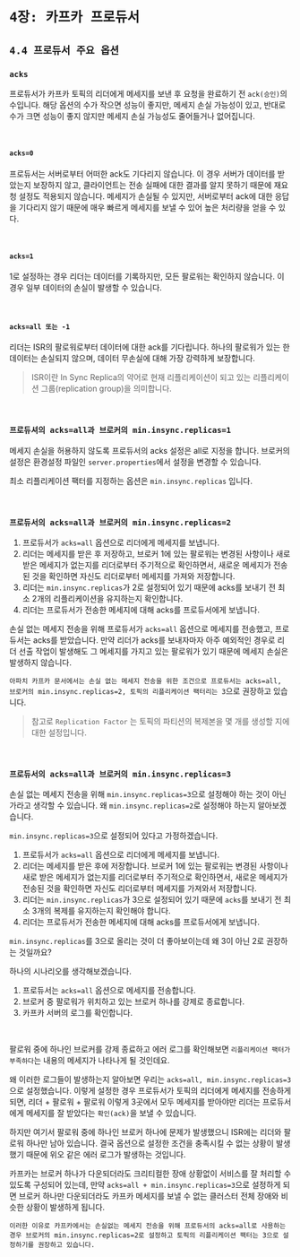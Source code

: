 # `4장: 카프카 프로듀서`

## `4.4 프로듀서 주요 옵션`

### `acks`

프로듀서가 카프카 토픽의 리더에게 메세지를 보낸 후 요청을 완료하기 전 `ack(승인)`의 수입니다. 해당 옵션의 수가 작으면 성능이 좋지만, 메세지 손실 가능성이 있고, 반대로 수가 크면 성능이 좋지 않지만 메세지 손실 가능성도 줄어들거나 없어집니다.

<br>

#### `acks=0`

프로듀서는 서버로부터 어떠한 ack도 기다리지 않습니다. 이 경우 서버가 데이터를 받았는지 보장하지 않고, 클라이언트는 전송 실패에 대한 결과를 알지 못하기 때문에 재요청 설정도 적용되지 않습니다. 메세지가 손실될 수 있지만, 서버로부터 ack에 대한 응답을 기다리지 않기 때문에 매우 빠르게 메세지를 보낼 수 있어 높은 처리량을 얻을 수 있다.

<br>

#### `acks=1`

1로 설정하는 경우 리더는 데이터를 기록하지만, 모든 팔로워는 확인하지 않습니다. 이 경우 일부 데이터의 손실이 발생할 수 있습니다.

<br>

#### `acks=all 또는 -1`

리더는 ISR의 팔로워로부터 데이터에 대한 ack를 기다립니다. 하나의 팔로워가 있는 한 데이터는 손실되지 않으며, 데이터 무손실에 대해 가장 강력하게 보장합니다.

> ISR이란 In Sync Replica의 약어로 현재 리플리케이션이 되고 있는 리플리케이션 그룹(replication group)을 의미합니다. 

<br>

### `프로듀셔의 acks=all과 브로커의 min.insync.replicas=1`

메세지 손실을 허용하지 않도록 프로듀서의 acks 설정은 all로 지정을 합니다. 브로커의 설정은 환경설정 파일인 `server.properties`에서 설정을 변경할 수 있습니다. 

최소 리플리케이션 팩터를 지정하는 옵션은 `min.insync.replicas` 입니다. 

<br>

### `프로듀서의 acks=all과 브로커의 min.insync.replicas=2`

1. 프로듀서가 `acks=all` 옵션으로 리더에게 메세지를 보냅니다.
2. 리더는 메세지를 받은 후 저장하고, 브로커 1에 있는 팔로워는 변경된 사항이나 새로 받은 메세지가 없는지를 리더로부터 주기적으로 확인하면서, 새로운 메세지가 전송된 것을 확인하면 자신도 리더로부터 메세지를 가져와 저장합니다.
3. 리더는 `min.insync.replicas`가 2로 설정되어 있기 때문에 acks를 보내기 전 최소 2개의 리플리케이션을 유지하는지 확인합니다.
4. 리더는 프로듀서가 전송한 메세지에 대해 acks를 프로듀서에게 보냅니다.

손실 없는 메세지 전송을 위해 프로듀서가 `acks=all` 옵션으로 메세지를 전송했고, 프로듀서는 acks를 받았습니다. 만약 리더가 acks를 보내자마자 아주 예외적인 경우로 리더 선출 작업이 발생해도 그 메세지를 가지고 있는 팔로워가 있기 때문에 메세지 손실은 발생하지 않습니다.

`아파치 카프카 문서에서는 손실 없는 메세지 전송을 위한 조건으로 프로듀서는 acks=all, 브로커의 min.insync.replicas=2, 토픽의 리플리케이션 팩터리는 3`으로 권장하고 있습니다.

> 참고로 `Replication Factor` 는 토픽의 파티션의 복제본을 몇 개를 생성할 지에 대한 설정입니다.

<br>

### `프로듀서의 acks=all과 브로커의 min.insync.replicas=3`

손실 없는 메세지 전송을 위해 `min.insync.replicas=3`으로 설정해야 하는 것이 아닌가라고 생각할 수 있습니다. 왜 `min.insync.replicas=2`로 설정해야 하는지 알아보겠습니다.

`min.insync.replicas=3`으로 설정되어 있다고 가정하겠습니다. 

1. 프로듀서가 `acks=all` 옵션으로 리더에게 메세지를 보냅니다. 
2. 리더는 메세지를 받은 후에 저장합니다. 브로커 1에 있는 팔로워는 변경된 사항이나 새로 받은 메세지가 없는지를 리더로부터 주기적으로 확인하면서, 새로운 메세지가 전송된 것을 확인하면 자신도 리더로부터 메세지를 가져와서 저장합니다.
3. 리더는 `min.insync.replicas`가 3으로 설정되어 있기 때문에 `acks`를 보내기 전 최소 3개의 복제를 유지하는지 확인해야 합니다.
4. 리더는 프로듀서가 전송한 메세지에 대해 acks를 프로듀서에게 보냅니다.

`min.insync.replicas`를 3으로 올리는 것이 더 좋아보이는데 왜 3이 아닌 2로 권장하는 것일까요? 

하나의 시나리오를 생각해보겠습니다.

1. 프로듀서는 `acks=all` 옵션으로 메세지를 전송합니다.
2. 브로커 중 팔로워가 위치하고 있는 브로커 하나를 강제로 종료합니다.
3. 카프카 서버의 로그를 확인합니다.

<br>

팔로워 중에 하나인 브로커를 강제 종료하고 에러 로그를 확인해보면 `리플리케이션 팩터가 부족하다`는 내용의 메세지가 나타나게 될 것인데요. 

왜 이러한 로그들이 발생하는지 알아보면 우리는 `acks=all, min.insync.replicas=3`으로 설정했습니다. 이렇게 설정한 경우 프로듀서가 토픽의 리더에게 메세지를 전송하게 되면, 리더 + 팔로워 + 팔로워 이렇게 3곳에서 모두 메세지를 받아야만 리더는 프로듀서에게 메세지를 잘 받았다는 `확인(ack)`을 보낼 수 있습니다.

하지만 여기서 팔로워 중에 하나인 브로커 하나에 문제가 발생했으니 ISR에는 리더와 팔로워 하나만 남아 있습니다. 결국 옵션으로 설정한 조건을 충족시킬 수 없는 상황이 발생했기 때문에 위오 같은 에러 로그가 발생하는 것입니다.

카프카는 브로커 하나가 다운되더라도 크리티컬한 장애 상황없이 서비스를 잘 처리할 수 있도록 구성되어 있는데, 만약 `acks=all + min.insync.replicas=3`으로 설정하게 되면 브로커 하나만 다운되더라도 카프카 메세지를 보낼 수 없는 클러스터 전체 장애와 비슷한 상황이 발생하게 됩니다.

`이러한 이유로 카프카에서는 손실없는 메세지 전송을 위해 프로듀서의 acks=all로 사용하는 경우 브로커의 min.insync.replicas=2로 설정하고 토픽의 리플리케이션 팩터는 3으로 설정하기를 권장하고 있습니다.`